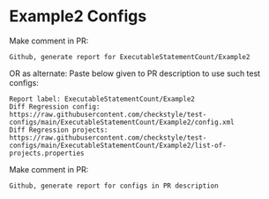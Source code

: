 # Example2 Configs
Make comment in PR:
```
Github, generate report for ExecutableStatementCount/Example2
```
OR as alternate:
Paste below given to PR description to use such test configs:
```
Report label: ExecutableStatementCount/Example2
Diff Regression config: https://raw.githubusercontent.com/checkstyle/test-configs/main/ExecutableStatementCount/Example2/config.xml
Diff Regression projects: https://raw.githubusercontent.com/checkstyle/test-configs/main/ExecutableStatementCount/Example2/list-of-projects.properties
```
Make comment in PR:
```
Github, generate report for configs in PR description
```
